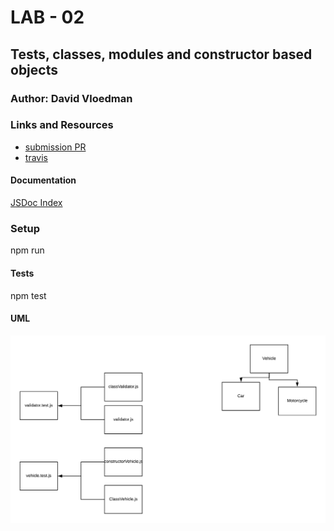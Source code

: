 # LAB - 02

## Tests, classes, modules and constructor based objects

### Author: David Vloedman

### Links and Resources
* [submission PR](https://github.com/david-vloedman-401-advanced-javascript/401-lab-02/pull/1)
* [travis](https://travis-ci.com/david-vloedman-401-advanced-javascript/401-lab-02)


#### Documentation

[JSDoc Index](./docs/index.html)


### Setup

npm run
  
#### Tests

npm test

#### UML
![](./assets/lab-02-uml.png)


